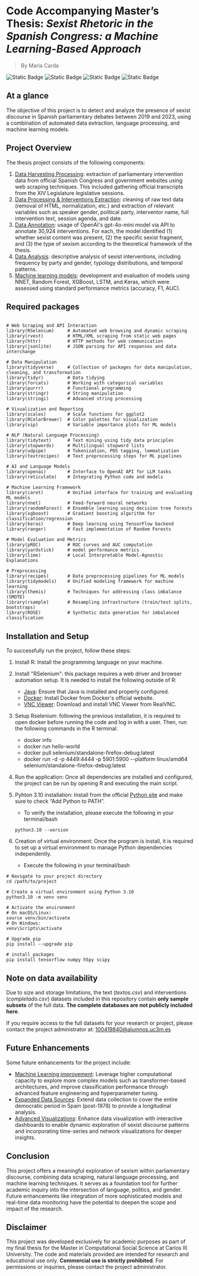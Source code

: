  # Code Accompanying Master’s Thesis: *Sexist Rhetoric in the Spanish Congress: a Machine Learning-Based Approach*

> By Maria Carda 

![Static Badge](https://img.shields.io/badge/R_code-%23276DC3?logo=R&labelColor=white&logoColor=%23276DC3) ![Static Badge](https://img.shields.io/badge/HTML-grey?logo=htmx&logoColor=gray&labelColor=white) ![Static Badge](https://img.shields.io/badge/CSS-blue?logo=htmx&logoColor=gray&labelColor=white) ![Static Badge](https://img.shields.io/badge/tidyverse-R_package-%23276DC3?logo=Tidyverse&logoColor=black&labelColor=white&color=%23276DC3)

## At a glance

The objective of this project is to detect and analyze the presence of sexist discourse in Spanish parliamentary debates between 2019 and 2023, using a combination of automated data extraction, language processing, and machine learning models.

## Project Overview

The thesis project consists of the following components:

1.  <u>Data Harvesting Processing</u>: extraction of parliamentary intervention data from official Spanish Congress and government websites using web scraping techniques. This included gathering official transcripts from the XIV Legislature legislative sessions.
2.  <u>Data Processing & Interventions Extraction</u>: cleaning of raw text data (removal of HTML, normalization, etc.) and extraction of relevant variables such as speaker gender, political party, interventor name, full intervention text, session agenda, and date. 
3.  <u>Data Annotation</u>: usage of OpenAI's gpt-4o-mini model via API to annotate 30,924 interventions. For each, the model identified (1) whether sexist content was present, (2) the specific sexist fragment, and (3) the type of sexism according to the theoretical framework of the thesis.
4.  <u>Data Analysis</u>: descriptive analysis of sexist interventions, including frequency by party and gender, typology distributions, and temporal patterns. 
4.  <u>Machine learning models</u>: development and evaluation of models using NNET, Random Forest, XGBoost, LSTM, and Keras, which were assessed using standard performance metrics (accuracy, F1, AUC).

## Required packages

```{r}

# Web Scraping and API Interaction
library(RSelenium)     # Automated web browsing and dynamic scraping
library(rvest)         # HTML/XML scraping from static web pages
library(httr)          # HTTP methods for web communication
library(jsonlite)      # JSON parsing for API responses and data interchange

# Data Manipulation 
library(tidyverse)     # Collection of packages for data manipulation, cleaning, and transformation
library(tidyr)         # Data tidying 
library(forcats)       # Working with categorical variables 
library(purrr)         # Functional programming 
library(stringr)       # String manipulation 
library(stringi)       # Advanced string processing

# Visualization and Reporting
library(scales)        # Scale functions for ggplot2 
library(RColorBrewer)  # Color palettes for visualization
library(vip)           # Variable importance plots for ML models

# NLP (Natural Language Processing)
library(tidytext)      # Text mining using tidy data principles
library(stopwords)     # Multilingual stopword lists
library(udpipe)        # Tokenization, POS tagging, lemmatization
library(textrecipes)   # Text preprocessing steps for ML pipelines

# AI and Language Models
library(openai)        # Interface to OpenAI API for LLM tasks
library(reticulate)    # Integrating Python code and models

# Machine Learning Framework
library(caret)         # Unified interface for training and evaluating ML models
library(nnet)          # Feed-forward neural networks
library(randomForest)  # Ensemble learning using decision tree forests
library(xgboost)       # Gradient boosting algorithm for classification/regression
library(keras)         # Deep learning using TensorFlow backend
library(ranger)        # Fast implementation of Random Forests

# Model Evaluation and Metrics
library(pROC)          # ROC curves and AUC computation
library(yardstick)     # model performance metrics
library(lime)          # Local Interpretable Model-Agnostic Explanations

# Preprocessing
library(recipes)       # Data preprocessing pipelines for ML models
library(tidymodels)    # Unified modeling framework for machine learning
library(themis)        # Techniques for addressing class imbalance (SMOTE)
library(rsample)       # Resampling infrastructure (train/test splits, bootstraps)
library(ROSE)          # Synthetic data generation for imbalanced classification
```

## Installation and Setup

To successfully run the project, follow these steps:

1.  Install R: Install the programming language on your machine.

2.  Install "RSelenium": this package requires a web driver and browser automation setup. It is needed to install the following outside of R:

    -   [Java](https://www.java.com/es/download/manual.jsp): Ensure that Java is installed and properly configured.
    -   [Docker](https://www.docker.com/products/docker-desktop/): Install Docker from Docker's official website.
    -   [VNC Viewer](https://www.realvnc.com/es/connect/download/viewer/): Download and install VNC Viewer from RealVNC.

3.  Setup Rselenium: following the previous installation, it is required to open docker before running the code and log in with a user. Then, run the following commands in the R terminal:

    -   docker info
    -   docker run hello-world
    -   docker pull selenium/standalone-firefox-debug:latest
    -   docker run -d -p 4449:4444 -p 5901:5900 --platform linux/amd64 selenium/standalone-firefox-debug:latest

4.  Run the application: Once all dependencies are installed and configured, the project can be run by opening R and executing the main script.

5. Pyhton 3.10 installation: Install from the official [Python site](https://www.python.org/downloads/release/python-3100/)
and make sure to check “Add Python to PATH”.

    - To verify the installation, please execute the following in your terminal/bash
   ```{bash}
   python3.10 --version
   ```

6. Creation of virtual environment: Once the program is install, it is required to set up a virtual environment to manage Python dependencies independently.

    - Execute the following in your terminal/bash

```{bash}
# Navigate to your project directory
cd /path/to/project

# Create a virtual environment using Python 3.10
python3.10 -m venv venv

# Activate the environment
# On macOS/Linux:
source venv/bin/activate
# On Windows:
venv\Scripts\activate

# Upgrade pip
pip install --upgrade pip

# install packages
pip install tensorflow numpy h5py scipy

```

## Note on data availability

Due to size and storage limitations, the text (*textos.csv*) and interventions (*completado.csv*) datasets included in this repository contain **only sample subsets** of the full data. **The complete databases are not publicly included here**.

If you require access to the full datasets for your research or project, please contact the project administrator at: 100419840@alumnos.uc3m.es

## Future Enhancements

Some future enhancements for the project include:

-   <u>Machine Learning improvement</u>: Leverage higher computational capacity to explore more complex models such as transformer-based architectures, and improve classification performance through advanced feature engineering and hyperparameter tuning.
-   <u>Expanded Data Sources</u>: Extend data collection to cover the entire democratic period in Spain (post-1978) to provide a longitudinal analysis.
-   <u>Advanced Visualizations</u>: Enhance data visualization with interactive dashboards to enable dynamic exploration of sexist discourse patterns and incorporating time-series and network visualizations for deeper insights.

## Conclusion

This project offers a meaningful exploration of sexism within parliamentary discourse, combining data scraping, natural language processing, and machine learning techniques. It serves as a foundation tool for further academic inquiry into the intersection of language, politics, and gender. Future enhancements like integration of more sophisticated models and real-time data monitoring have the potential to deepen the scope and impact of the research.

## Disclaimer

This project was developed exclusively for academic purposes as part of my final thesis for the Master in Computational Social Science at Carlos III University. The code and materials provided are intended for research and educational use only. **Commercial use is strictly prohibited**. For permissions or inquiries, please contact the project administrator.
